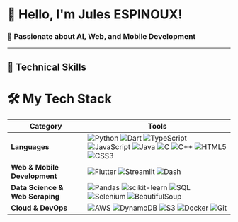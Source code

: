 # 👋 Hello, I'm Jules ESPINOUX!  
### 🚀 Passionate about AI, Web, and Mobile Development  

---

## 🚀 Technical Skills  

# 🛠️ My Tech Stack

| **Category**         | **Tools**                                                                                     |
|----------------------|------------------------------------------------------------------------------------------------|
| **Languages**        | ![Python](https://img.shields.io/badge/Python-3776AB?style=flat&logo=python&logoColor=white) ![Dart](https://img.shields.io/badge/Dart-0175C2?style=flat&logo=dart&logoColor=white) ![TypeScript](https://img.shields.io/badge/TypeScript-007ACC?style=flat&logo=typescript&logoColor=white) ![JavaScript](https://img.shields.io/badge/JavaScript-F7DF1E?style=flat&logo=javascript&logoColor=black) ![Java](https://img.shields.io/badge/Java-007396?style=flat&logo=openjdk&logoColor=white) ![C](https://img.shields.io/badge/C-A8B9CC?style=flat&logo=c&logoColor=white) ![C++](https://img.shields.io/badge/C++-00599C?style=flat&logo=c%2B%2B&logoColor=white) ![HTML5](https://img.shields.io/badge/HTML5-E34F26?style=flat&logo=html5&logoColor=white) ![CSS3](https://img.shields.io/badge/CSS3-1572B6?style=flat&logo=css3&logoColor=white) |
| **Web & Mobile Development** | ![Flutter](https://img.shields.io/badge/Flutter-02569B?style=flat&logo=flutter&logoColor=white) ![Streamlit](https://img.shields.io/badge/Streamlit-FF4B4B?style=flat&logo=streamlit&logoColor=white) ![Dash](https://img.shields.io/badge/Dash-008DE4?style=flat&logo=plotly&logoColor=white) |
| **Data Science & Web Scraping**  | ![Pandas](https://img.shields.io/badge/Pandas-150458?style=flat&logo=pandas&logoColor=white) ![scikit-learn](https://img.shields.io/badge/scikit--learn-F7931E?style=flat&logo=scikit-learn&logoColor=white) ![SQL](https://img.shields.io/badge/SQL-4479A1?style=flat&logo=postgresql&logoColor=white) ![Selenium](https://img.shields.io/badge/Selenium-43B02A?style=flat&logo=selenium&logoColor=white) ![BeautifulSoup](https://img.shields.io/badge/BeautifulSoup-181717?style=flat&logo=python&logoColor=white) |
| **Cloud & DevOps** | ![AWS](https://img.shields.io/badge/AWS-232F3E?style=flat&logo=amazon-aws&logoColor=white) ![DynamoDB](https://img.shields.io/badge/DynamoDB-4053D6?style=flat&logo=amazon-dynamodb&logoColor=white) ![S3](https://img.shields.io/badge/S3-569A31?style=flat&logo=amazon-s3&logoColor=white) ![Docker](https://img.shields.io/badge/Docker-2496ED?style=flat&logo=docker&logoColor=white) ![Git](https://img.shields.io/badge/Git-F05033?style=flat&logo=git&logoColor=white) |
